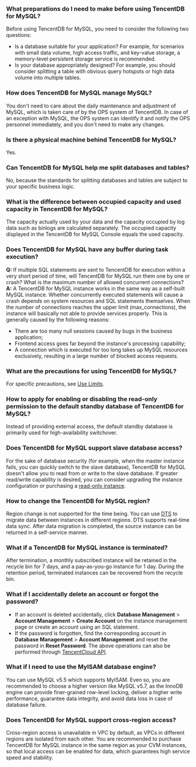 ### What preparations do I need to make before using TencentDB for MySQL?
Before using TencentDB for MySQL, you need to consider the following two questions:
- Is a database suitable for your application? For example, for scenarios with small data volume, high access traffic, and key-value storage, a memory-level persistent storage service is recommended.
- Is your database appropriately designed? For example, you should consider splitting a table with obvious query hotspots or high data volume into multiple tables.

### How does TencentDB for MySQL manage MySQL?
You don't need to care about the daily maintenance and adjustment of MySQL, which is taken care of by the OPS system of TencentDB.
In case of an exception with MySQL, the OPS system can identify it and notify the OPS personnel immediately, and you don't need to make any changes.

### Is there a physical machine behind TencentDB for MySQL?
Yes.

### Can TencentDB for MySQL help me split databases and tables?
No, because the standards for splitting databases and tables are subject to your specific business logic.

### What is the difference between occupied capacity and used capacity in TencentDB for MySQL?
The capacity actually used by your data and the capacity occupied by log data such as binlogs are calculated separately. The occupied capacity displayed in the TencentDB for MySQL Console equals the used capacity.

### Does TencentDB for MySQL have any buffer during task execution?
**Q:**
If multiple SQL statements are sent to TencentDB for execution within a very short period of time, will TencentDB for MySQL run them one by one or crash? What is the maximum number of allowed concurrent connections?
**A:**
A TencentDB for MySQL instance works in the same way as a self-built MySQL instance. Whether concurrently executed statements will cause a crash depends on system resources and SQL statements themselves.
When the number of connections reaches the upper limit (max_connections), the instance will basically not able to provide services properly. This is generally caused by the following reasons:
- There are too many null sessions caused by bugs in the business application;
- Frontend access goes far beyond the instance's processing capability;
- A connection which is executed for too long takes up MySQL resources exclusively, resulting in a large number of blocked access requests.

### What are the precautions for using TencentDB for MySQL?
For specific precautions, see [Use Limits](http://intl.cloud.tencent.com/document/product/236/7259).

### How to apply for enabling or disabling the read-only permission to the default standby database of TencentDB for MySQL?
Instead of providing external access, the default standby database is primarily used for high-availability switchover.

<span id = "congkufangwen"></span>

### Does TencentDB for MySQL support slave database access? 
For the sake of database security (for example, when the master instance fails, you can quickly switch to the slave database), TencentDB for MySQL doesn't allow you to read from or write to the slave database.
If greater read/write capability is desired, you can consider upgrading the instance configuration or purchasing a [read-only instance](http://intl.cloud.tencent.com/document/product/236/7270).

<span id = "genghuandiyu"></span>
### How to change the TencentDB for MySQL region?
Region change is not supported for the time being. You can use [DTS](http://intl.cloud.tencent.com/document/product/571/13706) to migrate data between instances in different regions. DTS supports real-time data sync. After data migration is completed, the source instance can be returned in a self-service manner.

<span id = "shilixiaohui"></span>
### What if a TencentDB for MySQL instance is terminated?
After termination, a monthly subscribed instance will be retained in the recycle bin for 7 days, and a pay-as-you-go instance for 1 day. During the retention period, terminated instances can be recovered from the recycle bin.

<span id = "zhanghaomima"></span>
### What if I accidentally delete an account or forgot the password?
- If an account is deleted accidentally, click **Database Management** > **Account Management** > **Create Account** on the instance management page or create an account using an SQL statement.
- If the password is forgotten, find the corresponding account in **Database Management** > **Account Management** and reset the password in **Reset Password**.
The above operations can also be performed through [TencentCloud API](http://intl.cloud.tencent.com/document/product/236/17497).

<span id = "myisam"></span>
### What if I need to use the MyISAM database engine?
You can use MySQL v5.5 which supports MyISAM. Even so, you are recommended to choose a higher version like MySQL v5.7, as the InnoDB engine can provide finer-grained row-level locking, deliver a higher write performance, guarantee data integrity, and avoid data loss in case of database failure.

<span id = "kuadiyufangwen"></span>
### Does TencentDB for MySQL support cross-region access? 
Cross-region access is unavailable in VPC by default, as VPCs in different regions are isolated from each other. You are recommended to purchase TencentDB for MySQL instance in the same region as your CVM instances, so that local access can be enabled for data, which guarantees high service speed and stability.

